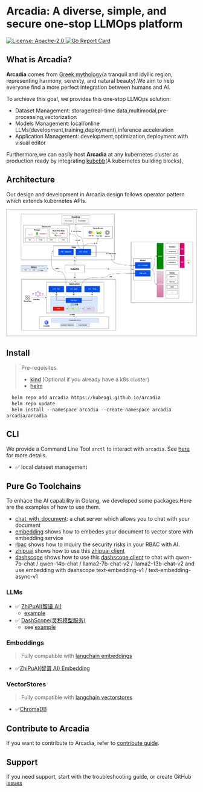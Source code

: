 # Arcadia: A diverse, simple, and secure one-stop LLMOps platform

<div align="left">
  <p>
    <a href="https://opensource.org/licenses/apache-2-0">
      <img alt="License: Apache-2.0" src="https://img.shields.io/github/license/kubeagi/arcadia" />
    </a>
    <a href="https://opensource.org/licenses/apache-2-0">
      <img alt="Go Report Card" src="https://goreportcard.com/badge/kubeagi/arcadia?style=flat-square" />
    </a>
  </p>
</div>

## What is Arcadia?

**Arcadia** comes from [Greek mythology](https://www.greekmythology.com/Myths/Places/Arcadia/arcadia.html)(a tranquil and idyllic region, representing harmony, serenity, and natural beauty).We aim to help everyone find a more perfect integration between humans and AI.

To archieve this goal, we provides this one-stop LLMOps solution:

- Dataset Management: storage/real-time data,multimodal,pre-processing,vectorization
- Models Management: local/online LLMs(development,training,deployment),inference acceleration
- Application Management: development,optimization,deployment with visual editor

Furthermore,we can easily host **Arcadia** at any kubernetes cluster as production ready by integrating [kubebb](https://github.com/kubebb)(A kubernetes building blocks),

## Architecture

Our design and development in Arcadia design follows operator pattern which extends kubernetes APIs.

![Arch](./assets/kubeagi.drawio.png)

## Install

> Pre-requisites
> - [kind]( https://kind.sigs.k8s.io/docs/user/quick-start/#installation) (Optional if you already have a k8s cluster)
> - [helm](https://helm.sh/docs/intro/install/)

```shell
  helm repo add arcadia https://kubeagi.github.io/arcadia
  helm repo update
  helm install --namespace arcadia --create-namespace arcadia arcadia/arcadia 
```

## CLI

We provide a Command Line Tool `arctl` to interact with `arcadia`. See [here](./arctl/README.md) for more details.

- ✅ local dataset management

## Pure Go Toolchains

To enhace the AI capability in Golang, we developed some packages.Here are the examples of how to use them.

- [chat_with_document](https://github.com/kubeagi/arcadia/tree/main/examples/chat_with_document): a chat server which allows you to chat with your document
- [embedding](https://github.com/kubeagi/arcadia/tree/main/examples/embedding) shows how to embedes your document to vector store with embedding service
- [rbac](https://github.com/kubeagi/arcadia/blob/main/examples/rbac/main.go) shows how to inquiry the security risks in your RBAC with AI.
- [zhipuai](https://github.com/kubeagi/arcadia/blob/main/examples/zhipuai/main.go) shows how to use this [zhipuai client](https://github.com/kubeagi/arcadia/tree/main/pkg/llms/zhipuai)
- [dashscope](https://github.com/kubeagi/arcadia/blob/main/examples/dashscope/main.go) shows how to use this [dashscope client](https://github.com/kubeagi/arcadia/tree/main/pkg/llms/dashscope) to chat with qwen-7b-chat / qwen-14b-chat / llama2-7b-chat-v2 / llama2-13b-chat-v2 and use embedding with dashscope text-embedding-v1 / text-embedding-async-v1

### LLMs

- ✅ [ZhiPuAI(智谱 AI)](https://github.com/kubeagi/arcadia/tree/main/pkg/llms/zhipuai)
  - [example](https://github.com/kubeagi/arcadia/blob/main/examples/zhipuai/main.go)
- ✅ [DashScope(灵积模型服务)](https://github.com/kubeagi/arcadia/tree/main/pkg/llms/dashscope)
  - see [example](https://github.com/kubeagi/arcadia/blob/main/examples/dashscope/main.go)

### Embeddings

> Fully compatible with [langchain embeddings](https://github.com/tmc/langchaingo/tree/main/embeddings)

- ✅[ZhiPuAI(智谱 AI) Embedding](https://github.com/kubeagi/arcadia/tree/main/pkg/embeddings/zhipuai)

### VectorStores

> Fully compatible with [langchain vectorstores](https://github.com/tmc/langchaingo/tree/main/vectorstores)

- ✅[ChromaDB](https://docs.trychroma.com/)

## Contribute to Arcadia

If you want to contribute to Arcadia, refer to [contribute guide](CONTRIBUTING.md).

## Support

If you need support, start with the troubleshooting guide, or create GitHub [issues](https://github.com/kubeagi/arcadia/issues/new)

